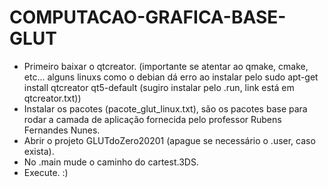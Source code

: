 # COMPUTACAO-GRAFICA-BASE-GLUT
 - Primeiro baixar o qtcreator. (importante se atentar ao qmake, cmake, etc... alguns linuxs como o debian dá erro ao instalar pelo sudo apt-get install qtcreator qt5-default (sugiro instalar pelo .run, link está em qtcreator.txt))  
 - Instalar os pacotes (pacote_glut_linux.txt), são os pacotes base para rodar a camada de aplicação fornecida pelo professor Rubens Fernandes Nunes.  
 - Abrir o projeto GLUTdoZero20201 (apague se necessário o .user, caso exista).   
 - No .main mude o caminho do cartest.3DS. 
 - Execute. :)
